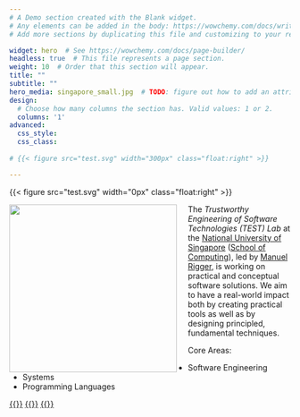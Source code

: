 ```yaml
---
# A Demo section created with the Blank widget.
# Any elements can be added in the body: https://wowchemy.com/docs/writing-markdown-latex/
# Add more sections by duplicating this file and customizing to your requirements.

widget: hero  # See https://wowchemy.com/docs/page-builder/
headless: true  # This file represents a page section.
weight: 10  # Order that this section will appear.
title: ""
subtitle: ""
hero_media: singapore_small.jpg  # TODO: figure out how to add an attribution caption (https://unsplash.com/photos/q2akltiB_XY)
design:
  # Choose how many columns the section has. Valid values: 1 or 2.
  columns: '1'
advanced:
  css_style:
  css_class:
  
# {{< figure src="test.svg" width="300px" class="float:right" >}}

---
```



{{< figure src="test.svg" width="0px" class="float:right" >}}

<img src="media/test.svg" width="300px" style="float:left;padding-right:20px" />

The *Trustworthy Engineering of Software Technologies (TEST) Lab* at the [National University of Singapore](https://www.nus.edu.sg/) ([School of Computing](https://www.comp.nus.edu.sg/)), led by [Manuel Rigger](https://www.manuelrigger.at/), is working on practical and conceptual software solutions. We aim to have a real-world impact both by creating practical tools as well as by designing principled, fundamental techniques.


Core Areas:
* Software Engineering
* Systems
* Programming Languages

[{{<icon name="twitter" pack="fab" >}}](https://twitter.com/test_nus)
[{{<icon name="github" pack="fab" >}}](https://github.com/nus-test/)
[{{<icon name="envelope" pack="fas" >}}](mailto:rigger@comp.nus.edu.sg)

